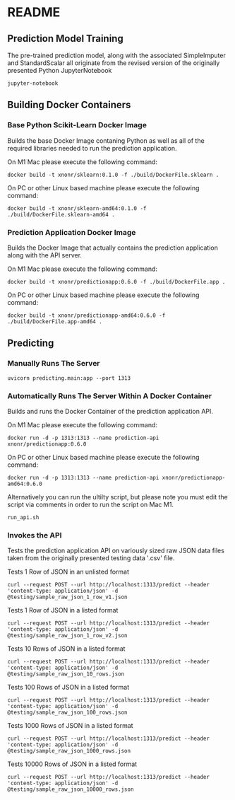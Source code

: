 # README

## Prediction Model Training

The pre-trained prediction model, along with the associated SimpleImputer and StandardScalar all originate from the revised
version of the originally presented Python JupyterNotebook

```
jupyter-notebook
```

## Building Docker Containers

### Base Python Scikit-Learn Docker Image

Builds the base Docker Image contaning Python as well as all of the required libraries needed to run the prediction application.

On M1 Mac please execute the following command:

```
docker build -t xnonr/sklearn:0.1.0 -f ./build/DockerFile.sklearn .
```

On PC or other Linux based machine please execute the following command:

```
docker build -t xnonr/sklearn-amd64:0.1.0 -f ./build/DockerFile.sklearn-amd64 .
```

### Prediction Application Docker Image

Builds the Docker Image that actually contains the prediction application along with the API server.

On M1 Mac please execute the following command:

```
docker build -t xnonr/predictionapp:0.6.0 -f ./build/DockerFile.app .
```

On PC or other Linux based machine please execute the following command:

```
docker build -t xnonr/predictionapp-amd64:0.6.0 -f ./build/DockerFile.app-amd64 .
```

## Predicting

### Manually Runs The Server

```
uvicorn predicting.main:app --port 1313
```

### Automatically Runs The Server Within A Docker Container

Builds and runs the Docker Container of the prediction application API.

On M1 Mac please execute the following command:

```
docker run -d -p 1313:1313 --name prediction-api xnonr/predictionapp:0.6.0
```

On PC or other Linux based machine please execute the following command:

```
docker run -d -p 1313:1313 --name prediction-api xnonr/predictionapp-amd64:0.6.0
```

Alternatively you can run the ultilty script, but please note you must edit the script via comments in order to run the script on Mac M1.

``` 
run_api.sh
```

### Invokes the API

Tests the prediction application API on variously sized raw JSON data files taken from the originally presented testing data '.csv' file.

Tests 1 Row of JSON in an unlisted format
```
curl --request POST --url http://localhost:1313/predict --header 'content-type: application/json' -d @testing/sample_raw_json_1_row_v1.json
```

Tests 1 Row of JSON in a listed format
```
curl --request POST --url http://localhost:1313/predict --header 'content-type: application/json' -d @testing/sample_raw_json_1_row_v2.json
```

Tests 10 Rows of JSON in a listed format
```
curl --request POST --url http://localhost:1313/predict --header 'content-type: application/json' -d @testing/sample_raw_json_10_rows.json
```

Tests 100 Rows of JSON in a listed format
```
curl --request POST --url http://localhost:1313/predict --header 'content-type: application/json' -d @testing/sample_raw_json_100_rows.json
```

Tests 1000 Rows of JSON in a listed format
```
curl --request POST --url http://localhost:1313/predict --header 'content-type: application/json' -d @testing/sample_raw_json_1000_rows.json
```

Tests 10000 Rows of JSON in a listed format
```
curl --request POST --url http://localhost:1313/predict --header 'content-type: application/json' -d @testing/sample_raw_json_10000_rows.json
```
